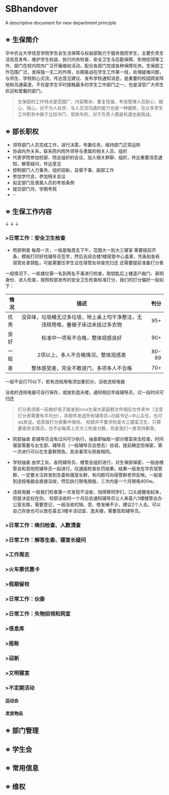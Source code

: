 # SBhandover
A descriptive document for new department principle

## ※ 生保简介

华中农业大学信息学院学生会生活保障与权益部致力于服务我院学生，主要负责生活信息发布、维护学生权益、执行内务检查、安全卫生与后勤保障、失物招领等工作，部门在校内院内广泛开展维权活动，配合各部门完成各种保障任务。生保部工作范围广泛，发挥独一无二的作用，长期奋战在学生工作第一线，处理疑难问题，与师生、学校耐心交流，传达意见建议、发布学校通知消息，是重要的校园网宣阵地和沟通渠道，不仅是学生平时接触最多的学生工作部门之一，也是深受广大师生欢迎和爱戴的部门。

> 生保部的工作特点是范围广、内容繁杂、重复性强，考验管理人员耐心、细心、恒心，对于为人处世、与人交流沟通的能力也是一种磨练，在众多学生工作职务中属于比较冷门、受排斥的，对于负责人既是机遇也是挑战。

## ※ 部长职权

- 领导部门人员完成工作，进行决策，布置任务，维持部门正常运转
- 协调内外关系，联系院内院外领导与隶属的相关人员、组织
- 代表学院参加校部、院会组织的会议，加入相关群聊、组织，传达重要消息通知，解答疑问，传达意见
- 控制部门人力事务，组织招新，监督干事、副部工作
- 参加学代会，参加相关会议
- 拟定部门及隶属人员的考核条例
- 提交部门月、学期考核
- ···

## ※ 生保工作内容
 ↓ ↓ ↓
### >日常工作：安全卫生检查
- 院部例查
每周一次，一般是每周五下午，范围大一到大三寝室
需要提前开条，模板打印好找辅导员签字，然后去综合楼1楼宿管中心盖章，凭条到各栋宿管处拿钥匙，可能需要压学生证在宿管处待查完归还
还需要提前准备打分表

一般情况下，一栋楼仅需一名到两名干事进行检查，取钥匙后上楼逐户敲门、表明身份、进入检查，按照校部发布的安全卫生检查标准打分，我们的打分偏好一般如下：

情况|描述|判分
---|:--:|---:
优秀|没异味，垃圾桶无过多垃圾，地上桌上均干净整洁，无违规用电，叠被子床边未挂过多衣物|95+
良好|标准中一项有不合格，整体观感良好|90+
一般|2项以上，多人不合格情况，整体观感差|80-89
差|整体感受差，完全不敢进门，多项多人不合格|70+
一般不会打70以下，若有违规用电须加重扣分，没收违规电器

没收的违规电器可自行保存，或放到逸夫楼，通知相应年级辅导员，过一段时间可归还

> 打分表须周一前做好电子版发到nice生保大家庭群文件相应文件夹中（注意打分表需要有平均分），并邮件发送所有辅导员+孙超书记+中心主任，也可qq发送。纸质版打分表集中保存。
> 校部并不要求检查大三寝室卫生，只需要查安全情况，也不必每周上交大三检查分数，但是我们一直坚持都查。

- 院部抽查
若辅导员没有过问可少执行，抽查即抽取一部分寝室突击检查，时间寝室需要与女生部、辅导员（一般辅导员会想去）协调，提前确定但保密，第一次进行可以在生委群预告。其余事项与例查相同。

- 学校抽查
由学工处、各院辅导员、楼管会组织进行，对生保部保密，一般由楼管会和其他院辅导员一起进行，仅通报检查处罚结果，结果一般发在华农宿管群，一定要关注转发到生委和寝室长群，有问题可向宿管群老师反映。一般查到违规电器会直接没收，然后执行限电措施，三次内是一个月限电400w。

- 违规电器
一般我们检查第一次发现不没收，怕得罪同学们，口头提醒收起来，但是决定权在你。
校部没收的一个月后会通知辅导员让人来荟六3楼楼管会办公室去取，需要登记，一般没收的锅、壶、卷发棒不少，建议2个人去。可以自己存放也可以放在荟五3楼半活动室、逸夫楼，需要告知辅导员。


### >日常工作：晚归检查、人数清查



### >日常工作：解答生委、寝室长疑问

### >工作周志

### >火车票优惠卡


### >假期留校


### >日常工作：伙委

### >日常工作：失物招领和网宣


### >信息库


### >报账


### >迎新


### >文明寝室

### >不定期活动

#### 运动会
#### 发放物品
#### 

## ※ 部门管理


## ※ 学生会


## ※ 常用信息


## ※ 维权
